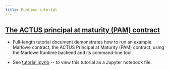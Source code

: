 ```yaml
---
title: Runtime tutorial
---
```


## [The ACTUS principal at maturity (PAM) contract](https://github.com/input-output-hk/marlowe-cardano/blob/main/marlowe-runtime/doc/tutorial.md)

* Full-length tutorial document demonstrates how to run an example Marlowe contract, the ACTUS Principal at Maturity (PAM) contract, using the Marlowe Runtime backend and its command-line tool. 

* See [tutorial.ipynb](https://github.com/input-output-hk/marlowe-cardano/blob/main/marlowe-runtime/doc/tutorial.ipynb) -- to view this tutorial as a Jupyter notebook file. 

